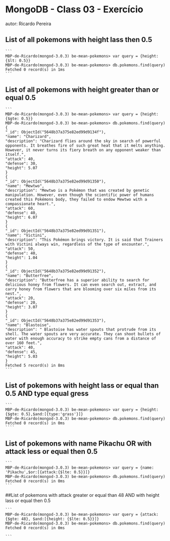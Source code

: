 # MongoDB - Class 03 - Exercício
autor: Ricardo Pereira 

## List of all pokemons with height lass then 0.5

	```
	MBP-de-Ricardo(mongod-3.0.3) be-mean-pokemons> var query = {height: {$lt: 0.5}}
	MBP-de-Ricardo(mongod-3.0.3) be-mean-pokemons> db.pokemons.find(query)
	Fetched 0 record(s) in 1ms
	```

## List of all pokemons with height greater than or equal 0.5

	```
	MBP-de-Ricardo(mongod-3.0.3) be-mean-pokemons> var query = {height: {$gte: 0.5}}
	MBP-de-Ricardo(mongod-3.0.3) be-mean-pokemons> db.pokemons.find(query)
	{
	"_id": ObjectId("5648b37a375e82ed99d9134f"),
	"name": "Charizard",
	"description": "Charizard flies around the sky in search of powerful opponents. It breathes fire of such great heat that it melts anything. However, it never turns its fiery breath on any opponent weaker than itself.",
	"attack": 40,
	"defense": 30,
	"height": 5.07
	}
	{
	"_id": ObjectId("5648b37a375e82ed99d91350"),
	"name": "Mewtwo",
	"description": "Mewtwo is a Pokémon that was created by genetic manipulation. However, even though the scientific power of humans created this Pokémons body, they failed to endow Mewtwo with a compassionate heart.",
	"attack": 60,
	"defense": 40,
	"height": 6.07
	}
	{
	"_id": ObjectId("5648b37a375e82ed99d91351"),
	"name": "Victini",
	"description": "This Pokémon brings victory. It is said that Trainers with Victini always win, regardless of the type of encounter.",
	"attack": 50,
	"defense": 40,
	"height": 1.04
	}
	{
	"_id": ObjectId("5648b37a375e82ed99d91352"),
	"name": "Butterfree",
	"description": "Butterfree has a superior ability to search for delicious honey from flowers. It can even search out, extract, and carry honey from flowers that are blooming over six miles from its nest.",
	"attack": 20,
	"defense": 20,
	"height": 3.07
	}
	{
	"_id": ObjectId("5648b37a375e82ed99d91353"),
	"name": "Blastoise",
	"description": " Blastoise has water spouts that protrude from its shell. The water spouts are very accurate. They can shoot bullets of water with enough accuracy to strike empty cans from a distance of over 160 feet.",
	"attack": 40,
	"defense": 45,
	"height": 5.03
	}
	Fetched 5 record(s) in 8ms
	```

## List of pokemons with height lass or equal than 0.5 AND type equal gress

	```
	MBP-de-Ricardo(mongod-3.0.3) be-mean-pokemons> var query = {height: {$gte: 0.5},$and:[{type:'grass'}]}
	MBP-de-Ricardo(mongod-3.0.3) be-mean-pokemons> db.pokemons.find(query)
	Fetched 0 record(s) in 0ms
	````

## List of pokemons with name Pikachu OR with attack less or equal then 0.5

	```
	MBP-de-Ricardo(mongod-3.0.3) be-mean-pokemons> var query = {name: 'Pikachu',$or:[{attack:{$lte: 0.5}}]}
	MBP-de-Ricardo(mongod-3.0.3) be-mean-pokemons> db.pokemons.find(query)
	Fetched 0 record(s) in 0ms
	```
	
##List of pokemons with attack greater or equal than 48 AND with height lass or equal then 0.5

	```
	MBP-de-Ricardo(mongod-3.0.3) be-mean-pokemons> var query = {attack: {$gte: 48}, $and:[{height: {$lte: 0.5}}]}
	MBP-de-Ricardo(mongod-3.0.3) be-mean-pokemons> db.pokemons.find(query)
	Fetched 0 record(s) in 0ms
	
	```

